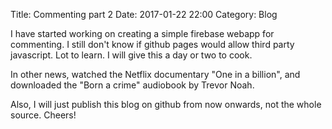 Title: Commenting part 2
Date: 2017-01-22 22:00
Category: Blog

I have started working on creating a simple firebase webapp for commenting. I still don't know if github pages would allow third party javascript. Lot to learn. I will give this a day or two to cook.

In other news, watched the Netflix documentary "One in a billion", and downloaded the "Born a crime" audiobook by Trevor Noah.

Also, I will just publish this blog on github from now onwards, not the whole source. Cheers!